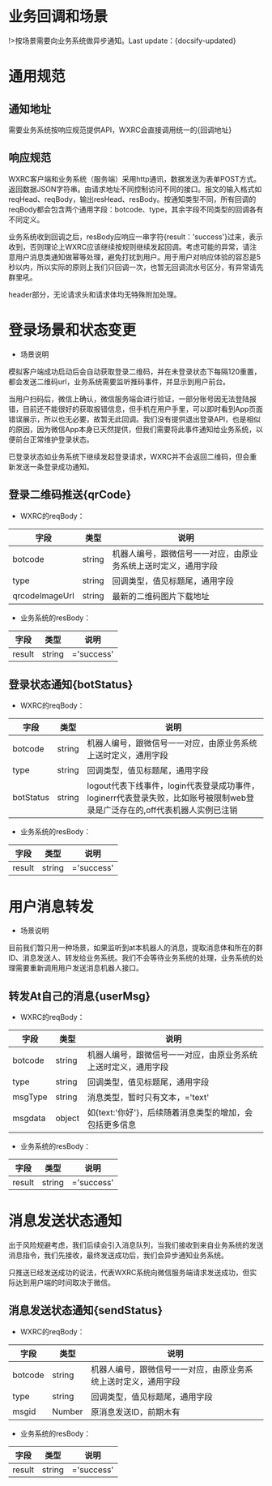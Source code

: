 # 业务回调和场景

!>按场景需要向业务系统做异步通知。Last update：{docsify-updated} 

# 通用规范

## 通知地址

需要业务系统按响应规范提供API，WXRC会直接调用统一的{回调地址}

## 响应规范

WXRC客户端和业务系统（服务端）采用http通讯，数据发送为表单POST方式。返回数据JSON字符串。由请求地址不同控制访问不同的接口。报文的输入格式如reqHead、reqBody，输出resHead、resBody。按通知类型不同，所有回调的reqBody都会包含两个通用字段：botcode、type，其余字段不同类型的回调各有不同定义。

业务系统收到回调之后，resBody应响应一串字符{result：'success'}过来，表示收到，否则理论上WXRC应该继续按规则继续发起回调。考虑可能的异常，请注意用户消息类通知做幂等处理，避免打扰到用户。用于用户对响应体验的容忍是5秒以内，所以实际的原则上我们只回调一次，也暂无回调流水号区分，有异常请先群里吼。

header部分，无论请求头和请求体均无特殊附加处理。

# 登录场景和状态变更

* 场景说明

模拟客户端成功启动后会自动获取登录二维码，并在未登录状态下每隔120重置，都会发送二维码url，业务系统需要监听推码事件，并显示到用户前台。

当用户扫码后，微信上确认，微信服务端会进行验证，一部分账号因无法登陆报错，目前还不能很好的获取报错信息，但手机在用户手里，可以即时看到App页面错误展示，所以也无必要，故暂无此回调。我们没有提供退出登录API，也是相似的原因，因为微信App本身已天然提供，但我们需要将此事件通知给业务系统，以便前台正常维护登录状态。

已登录状态如业务系统下继续发起登录请求，WXRC并不会返回二维码，但会重新发送一条登录成功通知。

## 登录二维码推送{qrCode}

* WXRC的reqBody：

| 字段 | 类型 | 说明 |
|---|---|---|
| botcode | string | 机器人编号，跟微信号一一对应，由原业务系统上送时定义，通用字段 |
| type | string | 回调类型，值见标题尾，通用字段 |
| qrcodeImageUrl | string | 最新的二维码图片下载地址 |

* 业务系统的resBody：

| 字段 | 类型 | 说明 |
|---|---|---|
| result | string | ='success' |


## 登录状态通知{botStatus}

* WXRC的reqBody：

| 字段 | 类型 | 说明 |
|---|---|---|
| botcode | string | 机器人编号，跟微信号一一对应，由原业务系统上送时定义，通用字段 |
| type | string | 回调类型，值见标题尾，通用字段 |
| botStatus | string | logout代表下线事件，login代表登录成功事件，loginerr代表登录失败，比如账号被限制web登录是广泛存在的,off代表机器人实例已注销 |

* 业务系统的resBody：

| 字段 | 类型 | 说明 |
|---|---|---|
| result | string | ='success' |

# 用户消息转发

* 场景说明

目前我们暂只用一种场景，如果监听到at本机器人的消息，提取消息体和所在的群ID、消息发送人、转发给业务系统。我们不会等待业务系统的处理，业务系统的处理需要重新调用用户发送消息机器人接口。

## 转发At自己的消息{userMsg}

* WXRC的reqBody：

| 字段 | 类型 | 说明 |
|---|---|---|
| botcode | string | 机器人编号，跟微信号一一对应，由原业务系统上送时定义，通用字段 |
| type | string | 回调类型，值见标题尾，通用字段 |
| msgType | string | 消息类型，暂时只有文本，='text' |
| msgdata | object | 如{text:'你好'}，后续随着消息类型的增加，会包括更多信息 |

* 业务系统的resBody：

| 字段 | 类型 | 说明 |
|---|---|---|
| result | string | ='success' |

# 消息发送状态通知

出于风险规避考虑，我们后续会引入消息队列，当我们接收到来自业务系统的发送消息指令，我们先接收，最终发送成功后，我们会异步通知业务系统。

只推送已经发送成功的说法，代表WXRC系统向微信服务端请求发送成功，但实际达到用户端的时间取决于微信。

## 消息发送状态通知{sendStatus}

* WXRC的reqBody：

| 字段 | 类型 | 说明 |
|---|---|---|
| botcode | string | 机器人编号，跟微信号一一对应，由原业务系统上送时定义，通用字段 |
| type | string | 回调类型，值见标题尾，通用字段 |
| msgid | Number | 原消息发送ID，前期木有 |

* 业务系统的resBody：

| 字段 | 类型 | 说明 |
|---|---|---|
| result | string | ='success' |